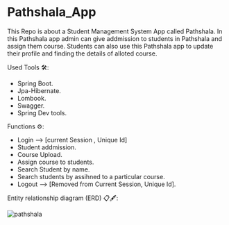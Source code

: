 # Pathshala_App
This Repo is about a Student Management System App called Pathshala.
In this Pathshala app admin can give addmission to students in Pathshala and assign them course.
Students can also use this Pathshala app to update their profile and finding the details of alloted course.


Used Tools 🛠️:

* Spring Boot.
* Jpa-Hibernate.
* Lombook.
* Swagger.
* Spring Dev tools.



Functions ⚙️:


* Login -->  [current Session , Unique Id]
* Student addmission.
* Course Upload.
* Assign course to students.
* Search Student by name.
* Search students by assihned to a particular course.
* Logout --> [Removed from Current Session, Unique Id].



Entity relationship diagram (ERD) 📋🖋️:


![pathshala](https://user-images.githubusercontent.com/101566187/209191232-eab42ec1-9da2-410c-89f7-1211e02a37ab.png)
